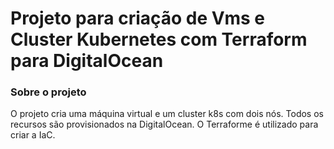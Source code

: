 # Projeto para criação de Vms e Cluster Kubernetes com Terraform para DigitalOcean

### Sobre o projeto
O projeto cria uma máquina virtual e um cluster k8s com dois nós. Todos os recursos são provisionados na DigitalOcean.
O Terraforme é utilizado para criar a IaC.
